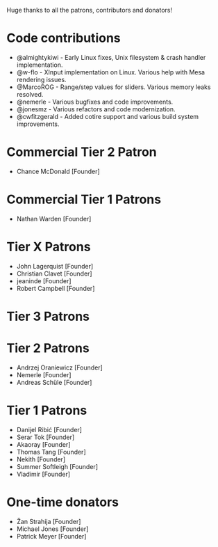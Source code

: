 Huge thanks to all the patrons, contributors and donators!

# Code contributions
 - @almightykiwi - Early Linux fixes, Unix filesystem & crash handler implementation.
 - @w-flo - XInput implementation on Linux. Various help with Mesa rendering issues.
 - @MarcoROG - Range/step values for sliders. Various memory leaks resolved.
 - @nemerle - Various bugfixes and code improvements.
 - @jonesmz - Various refactors and code modernization. 
 - @cwfitzgerald - Added cotire support and various build system improvements.

# Commercial Tier 2 Patron
- Chance McDonald [Founder]

# Commercial Tier 1 Patrons
- Nathan Warden [Founder]
 
# Tier X Patrons
- John Lagerquist [Founder]
- Christian Clavet [Founder]
- jeaninde [Founder]
- Robert Campbell [Founder]

# Tier 3 Patrons

# Tier 2 Patrons
- Andrzej Oraniewicz [Founder]
- Nemerle [Founder]
- Andreas Schüle [Founder]

# Tier 1 Patrons
- Danijel Ribić [Founder]
- Serar Tok [Founder]
- Akaoray [Founder]
- Thomas Tang [Founder]
- Nekith [Founder]
- Summer Softleigh [Founder]
- Vladimir [Founder]

# One-time donators
- Žan Strahija [Founder]
- Michael Jones [Founder]
- Patrick Meyer [Founder]
